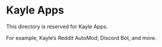 # Kayle Apps

This directory is reserved for Kayle Apps.

For example, Kayle’s Reddit AutoMod, Discord Bot, and more.
